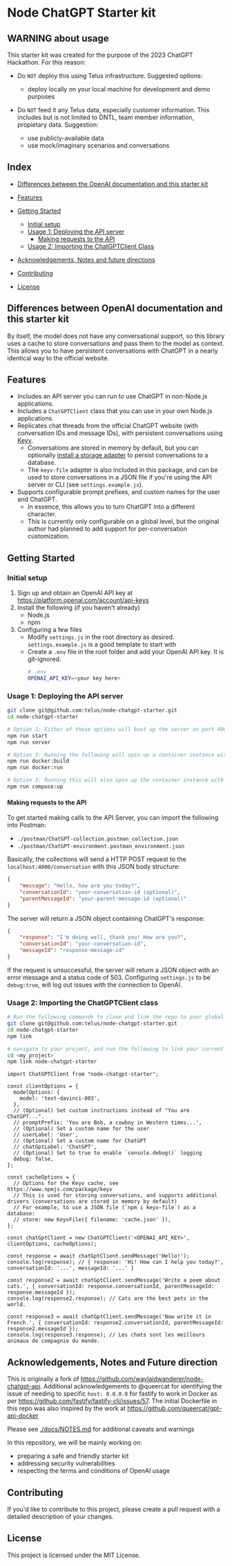 # Node ChatGPT Starter kit

## WARNING about usage

This starter kit was created for the purpose of the 2023 ChatGPT Hackathon. For this reason:

- Do `NOT` deploy this using Telus infrastructure. Suggested options:

  - deploy locally on your local machine for development and demo purposes

- Do `NOT` feed it any Telus data, especially customer information. This includes but is not limited to DNTL, team member information, propietary data. Suggestion:
  - use publicly-available data
  - use mock/imaginary scenarios and conversations

## Index

- [Differences between the OpenAI documentation and this starter kit](#differences-between-openai-documentation-and-this-starter-kit)
- [Features](#features)
- [Getting Started](#getting-started)

  - [Initial setup](#initial-setup)
  - [Usage 1: Deploying the API server](#usage-1-deploying-the-api-server)
    - [Making requests to the API](#making-requests-to-the-api)
  - [Usage 2: Importing the ChatGPTClient Class](#usage-2-importing-the-chatgptclient-class)

- [Acknowledgements, Notes and future directions](#acknowledgements-notes-and-future-direction)
- [Contributing](#contributing)
- [License](#license)

## Differences between OpenAI documentation and this starter kit

By itself, the model does not have any conversational support, so this library uses a cache to store conversations and pass them to the model as context. This allows you to have persistent conversations with ChatGPT in a nearly identical way to the official website.

## Features

- Includes an API server you can run to use ChatGPT in non-Node.js applications.
- Includes a `ChatGPTClient` class that you can use in your own Node.js applications.
- Replicates chat threads from the official ChatGPT website (with conversation IDs and message IDs), with persistent conversations using [Keyv](https://www.npmjs.com/package/keyv).
  - Conversations are stored in memory by default, but you can optionally [install a storage adapter](https://www.npmjs.com/package/keyv#usage) to persist conversations to a database.
  - The `keyv-file` adapter is also included in this package, and can be used to store conversations in a JSON file if you're using the API server or CLI (see `settings.example.js`).
- Supports configurable prompt prefixes, and custom names for the user and ChatGPT.
  - In essence, this allows you to turn ChatGPT into a different character.
  - This is currently only configurable on a global level, but the original author had planned to add support for per-conversation customization.

## Getting Started

### Initial setup

1. Sign up and obtain an OpenAI API key at https://platform.openai.com/account/api-keys
2. Install the following (if you haven't already)
   - Node.js
   - npm
3. Configuring a few files
   - Modify `settings.js` in the root directory as desired. `settings.example.js` is a good template to start with
   - Create a `.env` file in the root folder and add your OpenAI API key. It is git-ignored.
     ```bash
     # .env
     OPENAI_API_KEY=<your key here>
     ```

### Usage 1: Deploying the API server

```bash
git clone git@github.com:telus/node-chatgpt-starter.git
cd node-chatgpt-starter

# Option 1: Either of these options will boot up the server on port 4000 on your machine
npm run start
npm run server

# Option 2: Running the following will spin up a container instance with port 4000 exposed
npm run docker:build
npm run docker:run

# Option 3: Running this will also spin up the container instance with port 4000 exposed. The compose file is intended to spin up other (optional) infrastructure in the future
npm run compose:up
```

#### Making requests to the API

To get started making calls to the API Server, you can import the following into Postman:

- `./postman/ChatGPT-collection.postman_collection.json`
- `./postman/ChatGPT-environment.postman_environment.json`

Basically, the collections will send a HTTP POST request to the `localhost:4000/conversation` with this JSON body structure:

```JSON
{
    "message": "Hello, how are you today?",
    "conversationId": "your-conversation-id (optional)",
    "parentMessageId": "your-parent-message-id (optional)"
}
```

The server will return a JSON object containing ChatGPT's response:

```JSON
{
    "response": "I'm doing well, thank you! How are you?",
    "conversationId": "your-conversation-id",
    "messageId": "response-message-id"
}
```

If the request is unsuccessful, the server will return a JSON object with an error message and a status code of 503.
Configuring `settings.js` to be `debug:true`, will log out issues with the connection to OpenAI.

### Usage 2: Importing the ChatGPTClient class

```bash
# Run the following commands to clone and link the repo to your global npm
git clone git@github.com:telus/node-chatgpt-starter.git
cd node-chatgpt-starter
npm link

# navigate to your project, and run the following to link your current repo to the local node-chatgpt-starter
cd <my_project>
npm link node-chatgpt-starter
```

```JS
import ChatGPTClient from "node-chatgpt-starter";

const clientOptions = {
  modelOptions: {
    model: 'text-davinci-003',
  },
  // (Optional) Set custom instructions instead of "You are ChatGPT...".
  // promptPrefix: 'You are Bob, a cowboy in Western times...',
  // (Optional) Set a custom name for the user
  // userLabel: 'User',
  // (Optional) Set a custom name for ChatGPT
  // chatGptLabel: 'ChatGPT',
  // (Optional) Set to true to enable `console.debug()` logging
  debug: false,
};

const cacheOptions = {
  // Options for the Keyv cache, see https://www.npmjs.com/package/keyv
  // This is used for storing conversations, and supports additional drivers (conversations are stored in memory by default)
  // For example, to use a JSON file (`npm i keyv-file`) as a database:
  // store: new KeyvFile({ filename: 'cache.json' }),
};

const chatGptClient = new ChatGPTClient('<OPENAI_API_KEY>', clientOptions, cacheOptions);

const response = await chatGptClient.sendMessage('Hello!');
console.log(response); // { response: 'Hi! How can I help you today?', conversationId: '...', messageId: '...' }

const response2 = await chatGptClient.sendMessage('Write a poem about cats.', { conversationId: response.conversationId, parentMessageId: response.messageId });
console.log(response2.response); // Cats are the best pets in the world.

const response3 = await chatGptClient.sendMessage('Now write it in French.', { conversationId: response2.conversationId, parentMessageId: response2.messageId });
console.log(response3.response); // Les chats sont les meilleurs animaux de compagnie du monde.
```

## Acknowledgements, Notes and Future direction

This is originally a fork of https://github.com/waylaidwanderer/node-chatgpt-api. Additional acknowledgements to @queercat for identifying the issue of needing to specific `host: 0.0.0.0` for fastify to work in Docker as per https://github.com/fastify/fastify-cli/issues/57. The initial Dockerfile in this repo was also inspired by the work at https://github.com/queercat/gpt-api-docker

Please see [./docs/NOTES.md](./docs/NOTES.md) for additional caveats and warnings

In this repository, we will be mainly working on:

- preparing a safe and friendly starter kit
- addressing security vulnerabilities
- respecting the terms and conditions of OpenAI usage

## Contributing

If you'd like to contribute to this project, please create a pull request with a detailed description of your changes.

## License

This project is licensed under the MIT License.

